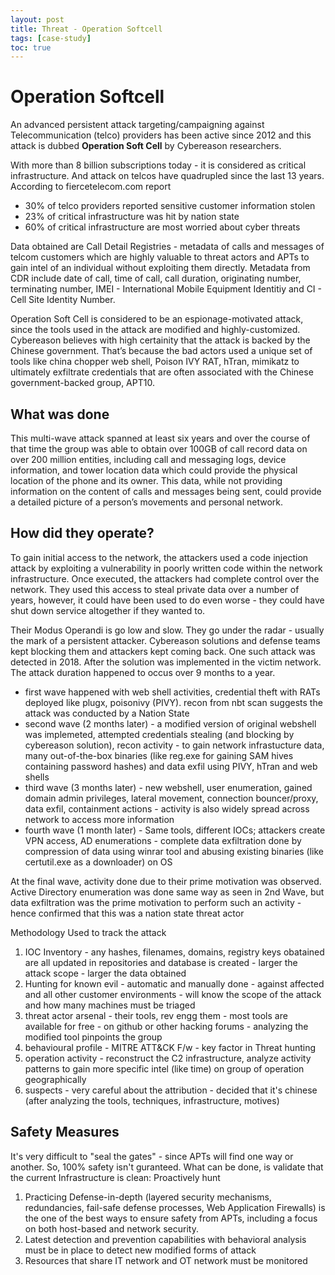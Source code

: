 ```yaml
---
layout: post
title: Threat - Operation Softcell
tags: [case-study]
toc: true
---
```

# Operation Softcell

An advanced persistent attack targeting/campaigning against Telecommunication (telco) providers has been active since 2012 and this attack is dubbed **Operation Soft Cell** by Cybereason researchers.

With more than 8 billion subscriptions today - it is considered as critical infrastructure. And attack on telcos have quadrupled since the last 13 years. According to fiercetelecom.com report
- 30% of telco providers reported sensitive customer information stolen
- 23% of critical infrastructure was hit by nation state
- 60% of critical infrastructure are most worried about cyber threats

Data obtained are Call Detail Registries - metadata of calls and messages of telcom customers which are highly valuable to threat actors and APTs to gain intel of an individual without exploiting them directly. Metadata from CDR include date of call, time of call, call duration, originating number, terminating number, IMEI - International Mobile Equipment Identitiy and CI - Cell Site Identity Number.

Operation Soft Cell is considered to be an espionage-motivated attack, since the tools used in the attack are modified and highly-customized. Cybereason believes with high certainity that the attack is backed by the Chinese government. That’s because the bad actors used a unique set of tools like china chopper web shell, Poison IVY RAT, hTran, mimikatz to ultimately exfiltrate credentials that are often associated with the Chinese government-backed group, APT10.

## What was done
This multi-wave attack spanned at least six years and over the course of that time the group was able to obtain over 100GB of call record data on over 200 million entities, including call and messaging logs, device information, and tower location data which could provide the physical location of the phone and its owner. This data, while not providing information on the content of calls and messages being sent, could provide a detailed picture of a person’s movements and personal network.

## How did they operate?
To gain initial access to the network, the attackers used a code injection attack by exploiting a vulnerability in poorly written code within the network infrastructure. Once executed, the attackers had complete control over the network. They used this access to steal private data over a number of years, however, it could have been used to do even worse - they could have shut down service altogether if they wanted to.

Their Modus Operandi is go low and slow. They go under the radar - usually the mark of a persistent attacker. Cybereason solutions and defense teams kept blocking them and attackers kept coming back.
One such attack was detected in 2018. After the solution was implemented in the victim network. The attack duration happened to occus over 9 months to a year.

- first wave happened with web shell activities, credential theft with RATs deployed like plugx, poisonivy (PIVY). recon from nbt scan suggests the attack was conducted by a Nation State 
- second wave (2 months later) - a modified version of original webshell was implemeted, attempted credentials stealing (and blocking by cybereason solution), recon activity - to gain network infrastucture data, many out-of-the-box binaries (like reg.exe for gaining SAM hives containing password hashes) and data exfil using PIVY, hTran and web shells 
- third wave (3 months later) - new webshell, user enumeration, gained domain admin privileges, lateral movement, connection bouncer/proxy, data exfil, containment actions - activity is also widely spread across network to access more information
- fourth wave (1 month later) - Same tools, different IOCs; attackers create VPN access, AD enumerations - complete data exfiltration done by compression of data using winrar tool and abusing existing binaries (like certutil.exe as a downloader) on OS

At the final wave, activity done due to their prime motivation was observed. Active Directory enumeration was done same way as seen in 2nd Wave, but data exfiltration was the prime motivation to perform such an activity - hence confirmed that this was a nation state threat actor 

Methodology Used to track the attack
1. IOC Inventory - any hashes, filenames, domains, registry keys obatained are all updated in repositories and database is created - larger the attack scope - larger the data obtained
2. Hunting for known evil - automatic and manually done - against affected and all other customer environments - will know the scope of the attack and how many machines must be triaged
3. threat actor arsenal - their tools, rev engg them - most tools are available for free - on github or other hacking forums - analyzing the modified tool pinpoints the group
4. behavioural profile - MITRE ATT&CK F/w - key factor in Threat hunting 
5. operation activity - reconstruct the C2 infrastructure, analyze activity patterns to gain more specific intel (like time) on group of operation geographically
6. suspects - very careful about the attribution - decided that it's chinese (after analyzing the tools, techniques, infrastructure, motives)

## Safety Measures
It's very difficult to "seal the gates" - since APTs will find one way or another. So, 100% safety isn't guranteed. What can be done, is validate that the current Infrastructure is clean: Proactively hunt

1. Practicing Defense-in-depth (layered security mechanisms, redundancies, fail-safe defense processes, Web Application Firewalls) is the one of the best ways to ensure safety from APTs, including a focus on both host-based and network security.
2. Latest detection and prevention capabilities with behavioral analysis must be in place to detect new modified forms of attack
3. Resources that share IT network and OT network must be monitored
